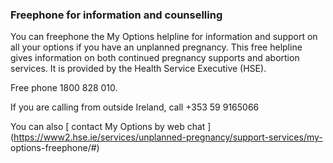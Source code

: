 ###  Freephone for information and counselling

You can freephone the My Options helpline for information and support on all
your options if you have an unplanned pregnancy. This free helpline gives
information on both continued pregnancy supports and abortion services. It is
provided by the Health Service Executive (HSE).

Free phone 1800 828 010.

If you are calling from outside Ireland, call +353 59 9165066

You can also [ contact My Options by web chat
](https://www2.hse.ie/services/unplanned-pregnancy/support-services/my-
options-freephone/#)
